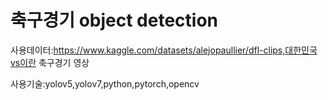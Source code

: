 # 축구경기 object detection

사용데이터:https://www.kaggle.com/datasets/alejopaullier/dfl-clips,대한민국vs이란 축구경기 영상


사용기술:yolov5,yolov7,python,pytorch,opencv

